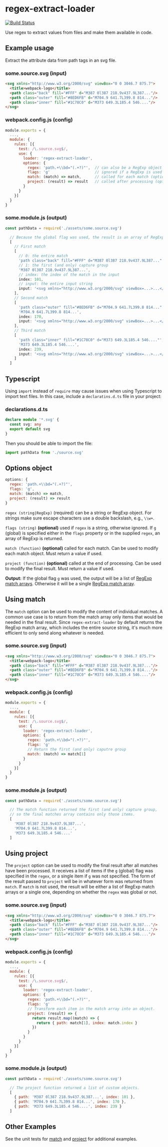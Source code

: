 regex-extract-loader
====================
[![Build Status](https://travis-ci.org/jabney/regex-extract-loader.svg?branch=master)](https://travis-ci.org/jabney/regex-extract-loader)

Use regex to extract values from files and make them available in code.

## Example usage
Extract the attribute data from path tags in an svg file.

### some.source.svg (input)
```html
<svg xmlns="http://www.w3.org/2000/svg" viewBox="0 0 3046.7 875.7">
  <title>webpack-logo</title>
  <path class="back" fill="#FFF" d="M387 0l387 218.9v437.9L387..."/>
  <path class="outer" fill="#8ED6FB" d="M704.9 641.7L399.8 814..."/>
  <path class="inner" fill="#1C78C0" d="M373 649.3L185.4 546...."/>
</svg>
```

### webpack.config.js (config)
```javascript
module.exports = {
  ...,
  module: {
    rules: [{
      test: /\.source.svg$/,
      use: {
        loader: 'regex-extract-loader',
        options: {
          regex: 'path.+\\bd="(.+?)"',  // can also be a RegExp object (required)
          flags: 'g'                    // ignored if a RegExp is used (optional)
          match: (match) => match,      // called for each match (optional)
          project: (result) => result   // called after processing (optional)
        }
      }
    }]
  }
}
```

### some.module.js (output)
```javascript
const pathData = require('./assets/some.source.svg')

  // Because the global flag was used, the result is an array of RegExp match object arrays.
  [
    // First match
    [
      // 0: the entire match
      'path class="back" fill="#FFF" d="M387 0l387 218.9v437.9L387..."',
      // 1: the first (and only) capture group
      'M387 0l387 218.9v437.9L387...',
      // index: the index of the match in the input
      index: 101,
      // input: the entire input string
      input: '<svg xmlns="http://www.w3.org/2000/svg" viewBox=...>...</svg>'
    ],
    // Second match
    [
      'path class="outer" fill="#8ED6FB" d="M704.9 641.7L399.8 814..."',
      'M704.9 641.7L399.8 814...',
      index: 170,
      input: '<svg xmlns="http://www.w3.org/2000/svg" viewBox=...>...</svg>'
    ],
    // Third match
    [
      'path class="inner" fill="#1C78C0" d="M373 649.3L185.4 546...."',
      'M373 649.3L185.4 546....',
      index: 239,
      input: '<svg xmlns="http://www.w3.org/2000/svg" viewBox=...>...</svg>'
    ]
  ]
```

## Typescript
Using `import` instead of `require` may cause issues when using Typescript to import text files. In this case, include a `declaratins.d.ts` file in your project:

### declarations.d.ts
```typescript
declare module '*.svg' {
  const svg: any
  export default svg
}
```

Then you should be able to import the file:
```typescript
import pathData from './source.svg'
```

## Options object

```javascript
options: {
  regex: 'path.+\\bd="(.+?)"',
  flags: 'g',
  match: (match) => match,
  project: (result) => result
}
```

`regex (string|RegExp)` (required) can be a string or RegExp object. For strings make sure escape characters use a double backslash, e.g., `\\w+`.

`flags (string)` **(optional)** used if `regex` is a string, otherwise ignored. If `g` (global) is specified either in the `flags` property or in the supplied `regex`, an array of RegExp is returned.

`match (function)` **(optional)** called for each match. Can be used to modify each match object. Must return a value if used.

`project (function)` **(optional)** called at the end of processing. Can be used to modify the final result. Must return a value if used.

**Output:** If the global flag `g` was used, the output will be a list of [RegExp match arrays](https://developer.mozilla.org/en-US/docs/Web/JavaScript/Reference/Global_Objects/RegExp/exec). Otherwise it will be a single [RegExp match array](https://developer.mozilla.org/en-US/docs/Web/JavaScript/Reference/Global_Objects/RegExp/exec).

## Using match
The `match` option can be used to modify the content of individual matches. A common use case is to return from the match array only items that would be needed in the final result. Since `regex-extract-loader` by default returns the RegExp match array, which includes the entire source string, it's much more efficient to only send along whatever is needed.

### some.source.svg (input)
```html
<svg xmlns="http://www.w3.org/2000/svg" viewBox="0 0 3046.7 875.7">
  <title>webpack-logo</title>
  <path class="back" fill="#FFF" d="M387 0l387 218.9v437.9L387..."/>
  <path class="outer" fill="#8ED6FB" d="M704.9 641.7L399.8 814..."/>
  <path class="inner" fill="#1C78C0" d="M373 649.3L185.4 546...."/>
</svg>
```

### webpack.config.js (config)
```javascript
module.exports = {
  ...,
  module: {
    rules: [{
      test: /\.source.svg$/,
      use: {
        loader: 'regex-extract-loader',
        options: {
          regex: 'path.+\\bd="(.+?)"',
          flags: 'g'
          // Return the first (and only) caputre group
          match: (match) => match[1]
        }
      }
    }]
  }
}
```

### some.module.js (output)
```javascript
const pathData = require('./assets/some.source.svg')

  // The match function returned the first (and only) capture group,
  // so the final matches array contains only those items.
  [
    'M387 0l387 218.9v437.9L387...',
    'M704.9 641.7L399.8 814...',
    'M373 649.3L185.4 546....'
  ]
```

## Using project
The `project` option can be used to modify the final result after all matches have been processed. It receives a list of items if the `g` (global) flag was specified in the `regex`, or a single item if `g` was not specified. The form of the result passed to `project` will be in whatever form was returned from `match`. If `match` is not used, the result will be either a list of RegExp match arrays or a single one, depending on whether the `regex` was global or not.

### some.source.svg (input)
```html
<svg xmlns="http://www.w3.org/2000/svg" viewBox="0 0 3046.7 875.7">
  <title>webpack-logo</title>
  <path class="back" fill="#FFF" d="M387 0l387 218.9v437.9L387..."/>
  <path class="outer" fill="#8ED6FB" d="M704.9 641.7L399.8 814..."/>
  <path class="inner" fill="#1C78C0" d="M373 649.3L185.4 546...."/>
</svg>
```

### webpack.config.js (config)
```javascript
module.exports = {
  ...,
  module: {
    rules: [{
      test: /\.source.svg$/,
      use: {
        loader: 'regex-extract-loader',
        options: {
          regex: 'path.+\\bd="(.+?)"',
          flags: 'g'
          // Transform each item in the match array into an object.
          project: (result) => {
            return result.map((match) => {
              return { path: match[1], index: match.index }
            })
          }
        }
      }
    }]
  }
}
```

### some.module.js (output)
```javascript
const pathData = require('./assets/some.source.svg')

  // The project function returned a list of custom objects.
  [
    { path: 'M387 0l387 218.9v437.9L387...', index: 101 },
    { path: 'M704.9 641.7L399.8 814...', index: 170 },
    { path: 'M373 649.3L185.4 546....', index: 239 }
  ]
```
## Other Examples

See the unit tests for [match](https://github.com/jabney/regex-extract-loader/blob/master/test/option-match.spec.js) and [project](https://github.com/jabney/regex-extract-loader/blob/master/test/option-project.spec.js) for additional examples.
